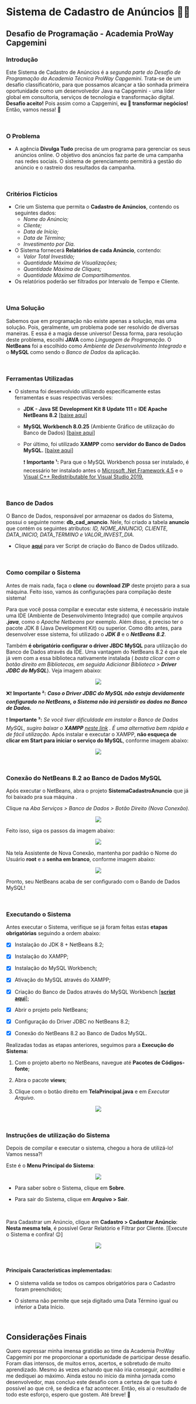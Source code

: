 # Sistema de Cadastro de Anúncios 👨‍💻

## Desafio de Programação - Academia ProWay Capgemini


### Introdução

Este Sistema de Cadastro de Anúncios é a *segunda parte do Desafio de Programação da Academia Técnica ProWay Capgemini*. Trata-se de um desafio classificatório, para que possamos alcançar a tão sonhada primeira oportunidade como um desenvolvedor Java na Capgemini - uma líder global em consultoria, serviços de tecnologia e transformação digital. **Desafio aceito!** Pois assim como a Capgemini, **eu :blue_heart: transformar negócios!** Então, vamos nessa! 🚀

</br>

### O Problema

- A agência **Divulga Tudo** precisa de um programa para gerenciar os seus anúncios online. O objetivo dos anúncios faz parte de uma campanha nas redes sociais. O sistema de gerenciamento permitirá a gestão do anúncio e o rastreio dos resultados da campanha.

</br>

### Critérios Fictícios

- Crie um Sistema que permita o **Cadastro de Anúncios**, contendo os seguintes dados:
  - *Nome do Anúncio;*
  - *Cliente;*
  - *Data de Início;*
  - *Data de Término;*
  - *Investimento por Dia.*
- O Sistema fornecerá **Relatórios de cada Anúncio**, contendo:
  - *Valor Total Investido;*
  - *Quantidade Máxima de Visualizações;*
  - *Quantidade Máxima de Cliques;*
  - *Quantidade Máxima de Compartilhamentos.*
- Os relatórios poderão ser filtrados por Intervalo de Tempo e Cliente.

</br>

### Uma Solução

Sabemos que em programação não existe apenas a solução, mas uma solução. Pois, geralmente, um problema pode ser resolvido de diversas maneiras. E essa é a magia desse universo! Dessa forma, para resolução deste problema, escolhi **JAVA** como *Linguagem de Programação*. O **NetBeans** foi a escolhido como *Ambiente de Desenvolvimento Integrado* e o **MySQL** como sendo o *Banco de Dados* da aplicação.

</br>

### Ferramentas Utilizadas

- O sistema foi desenvolvido utilizando especificamente estas ferramentas e suas respectivas versões:

  - **JDK - Java SE Development Kit 8 Update 111** e **IDE Apache NetBeans 8.2** [[baixe aqui](https://www.oracle.com/technetwork/java/javase/downloads/jdk-netbeans-jsp-3413139-esa.html)]

  - **MySQL Workbench 8.0.25** (Ambiente Gráfico de utilização do Banco de Dados) [[baixe aqui](https://dev.mysql.com/downloads/workbench/)]

  - Por último, foi utilizado **XAMPP** como **servidor do Banco de Dados MySQL.** [[baixe aqui](https://www.apachefriends.org/index.html)]

    ❗  **Importante ¹:** Para que o MySQL Workbench possa ser instalado, é necessário ter instalado antes o [Microsoft .Net Framework 4.5](https://www.microsoft.com/en-us/download/details.aspx?id=30653) e o [Visual  C++ Redistributable for Visual Studio 2019.](https://visualstudio.microsoft.com/pt-br/downloads/?q=Visual+C%2B%2B+Redistributable+for+Visual+Studio+2019)

</br>

### Banco de Dados

O Banco de Dados, responsável por armazenar os dados do Sistema, possui o seguinte nome: **db_cad_anuncio**.  Nele, foi criado a tabela **anuncio** que contém os seguintes atributos: *ID, NOME_ANUNCIO, CLIENTE, DATA_INICIO, DATA_TERMINO e VALOR_INVEST_DIA.*

- Clique [**aqui**](https://github.com/richard-developer/SistemaCadastroAnuncios/blob/main/Query_SQL/Script_BD.sql) para ver Script de criação do Banco de Dados utilizado.

</br>
    
### Como compilar o Sistema

Antes de mais nada, faça o **clone** ou **download ZIP** deste projeto para a sua máquina. Feito isso, vamos ás configurações para compilação deste sistema! 

Para que você possa compilar e executar este sistema, é necessário instale uma IDE (Ambiente de Desenvolvimento Integrado) que compile arquivos ***.java***, como o *Apache Netbeans* por exemplo. Além disso, é preciso ter o pacote JDK 8 (Java Development Kit) ou superior.  Como dito antes, para desenvolver esse sistema, foi utilizado o ***JDK 8*** e o ***NetBeans 8.2***. 

Também **é obrigatório configurar o driver JBDC MySQL** para utilização do Banco de Dados através da IDE. Uma vantagem do NetBeans 8.2 é que ele já vem com a essa biblioteca nativamente instalada ( *basta clicar com o botão direito em Bibliotecas, em seguida Adicionar Biblioteca > **Driver JDBC do MySQL***). Veja imagem abaixo:

<p align="center">
     <img src ="https://github.com/richard-developer/SistemaCadastroAnuncios/blob/main/ImagensConfiguracoes/AdicionarBibliotecaJDBC.png"/>
</p>
    
 ❌❗ **Importante ²:** ***Caso o Driver JDBC do MySQL não esteja devidamente configurado no NetBeans, o Sistema não irá persistir os dados no Banco de Dados.***

 ❗ **Importante ³:** *Se você tiver dificuldade em instalar o Banco de Dados MySQL, sugiro baixar o **XAMPP** [neste link](https://www.apachefriends.org/pt_br/index.html) . É uma alternativa bem rápida e de fácil utilização.* Após instalar e executar o XAMPP, **não esqueça de clicar em Start para iniciar o serviço do MySQL**, conforme imagem abaixo:

<p align="center">
     <img src ="https://github.com/richard-developer/SistemaCadastroAnuncios/blob/main/ImagensConfiguracoes/XAMPP.PNG"/>
</p>

</br>

### Conexão do NetBeans 8.2 ao Banco de Dados MySQL

Após executar o NetBeans, abra o projeto **SistemaCadastroAnuncio** que já foi baixado pra sua máquina . 

Clique na *Aba Serviços > Banco de Dados > Botão Direito (Nova Conexão).* 

<p align="center">
     <img src ="https://github.com/richard-developer/SistemaCadastroAnuncios/blob/main/ImagensConfiguracoes/BancoDadosNetBeans1.png"/>
</p>
    
Feito isso, siga os passos da imagem abaixo:

<p align="center">
     <img src ="https://github.com/richard-developer/SistemaCadastroAnuncios/blob/main/ImagensConfiguracoes/BancoDadosNetBeans2.png"/>
</p>

Na tela Assistente de Nova Conexão, mantenha por padrão o Nome do Usuário **root** e a **senha em branco**, conforme imagem abaixo:

<p align="center">
     <img src ="https://github.com/richard-developer/SistemaCadastroAnuncios/blob/main/ImagensConfiguracoes/BancoDadosNetBeans3.png"/>
</p>

Pronto, seu NetBeans acaba de ser configurado com o Bando de Dados MySQL! 

</br>

### Executando o Sistema

Antes executar o Sistema, verifique se já foram feitas estas **etapas obrigatórias** seguindo a ordem abaixo:

- [x] Instalação do JDK 8 + NetBeans 8.2;
- [x] Instalação do XAMPP;
- [x] Instalação do MySQL Workbench;
- [x] Ativação do MySQL através do XAMPP;
- [x] Criação do Banco de Dados através do MySQL Workbench [[**script aqui**]](https://github.com/richard-developer/SistemaCadastroAnuncios/blob/main/Query_SQL/Script_BD.sql);
- [x] Abrir o projeto pelo NetBeans;
- [x] Configuração do Driver JDBC no NetBeans 8.2;
- [x] Conexão do NetBeans 8.2 ao Banco de Dados MySQL.

    
Realizadas todas as etapas anteriores, seguimos para a **Execução do Sistema:**

1. Com o projeto aberto no NetBeans, navegue até **Pacotes de Códigos-fonte**;

2. Abra o pacote **views**;

3. Clique com o botão direito em **TelaPrincipal.java** e em *Executar Arquivo*.

<p align="center">
     <img src ="https://github.com/richard-developer/SistemaCadastroAnuncios/blob/main/ImagensConfiguracoes/ExecutarProjeto.png"/>
</p>

</br>

### Instruções de utilização do Sistema

Depois de compilar e executar o sistema, chegou a hora de utilizá-lo! Vamos nessa?!

Este é o **Menu Principal do Sistema**:

<p align="center">
     <img src ="https://github.com/richard-developer/SistemaCadastroAnuncios/blob/main/ImagensConfiguracoes/MenuSistema.png"/>
</p>

- Para saber sobre o Sistema, clique em **Sobre**.

- Para sair do Sistema, clique em **Arquivo > Sair**.

</br>

Para Cadastrar um Anúncio, clique em **Cadastro > Cadastrar Anúncio**:
**Nesta mesma tela**, é possível Gerar Relatório e Filtrar por Cliente.
 [Execute o Sistema e confira! 😉]

<p align="center">
     <img src ="https://github.com/richard-developer/SistemaCadastroAnuncios/blob/main/ImagensConfiguracoes/CadastrarAnuncio.png"/>
</p>

</br>

#### Principais Características implementadas:

- O sistema valida se todos os campos obrigatórios para o Cadastro foram preenchidos;

- O sistema não permite que seja digitado uma Data Término igual ou inferior a Data Início.

</br>
        
## Considerações Finais

Quero expressar minha imensa gratidão ao time da Academia ProWay Capgemini por me proporcionar a oportunidade de participar desse desafio. Foram dias intensos, de muitos erros, acertos, e sobretudo de muito aprendizado. Mesmo ás vezes achando que não iria conseguir, acreditei e me dediquei ao máximo. Ainda estou no início da minha jornada como desenvolvedor, mas concluo este desafio com a certeza de que tudo é possível ao que crê, se dedica e faz acontecer. Então, eis aí o resultado de todo este esforço, espero que gostem. Até breve! 🙏


      

    

    

    

    

    

    

    

